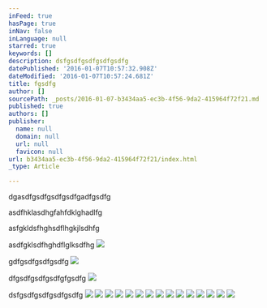 ```yaml
---
inFeed: true
hasPage: true
inNav: false
inLanguage: null
starred: true
keywords: []
description: dsfgsdfgsdfgsdfgsdfg
datePublished: '2016-01-07T10:57:32.908Z'
dateModified: '2016-01-07T10:57:24.681Z'
title: fgsdfg
author: []
sourcePath: _posts/2016-01-07-b3434aa5-ec3b-4f56-9da2-415964f72f21.md
published: true
authors: []
publisher:
  name: null
  domain: null
  url: null
  favicon: null
url: b3434aa5-ec3b-4f56-9da2-415964f72f21/index.html
_type: Article

---
```

dgasdfgsdfgsdfgsdfgadfgsdfg

asdfhklasdhgfahfdklghadlfg

asfgkldsfhghsdflhgkjlsdhfg

asdfgklsdfhghdflglksdfhg
![](https://the-grid-user-content.s3-us-west-2.amazonaws.com/4dc62fed-f135-44ea-8a9e-8934549b9800.tif)

gdfgsdfgsdfgsdfg
![](https://the-grid-user-content.s3-us-west-2.amazonaws.com/eedfeeb7-1481-469b-a9bd-8231a1378b10.tif)

dfgsdfgsdfgsdfgfgsdfg
![](https://the-grid-user-content.s3-us-west-2.amazonaws.com/92005ca3-3848-4edd-95cf-696316b57612.tif)

dsfgsdfgsdfgsdfgsdfg
![](https://the-grid-user-content.s3-us-west-2.amazonaws.com/3bf32fe3-4841-4a8f-81e0-8fcf41a8941c.tif)
![](https://the-grid-user-content.s3-us-west-2.amazonaws.com/63304f2f-03ae-4c27-a3e6-6f894213af12.tif)
![](https://the-grid-user-content.s3-us-west-2.amazonaws.com/d9da86d2-23a5-43b9-94f2-641eef00be02.tif)
![](https://the-grid-user-content.s3-us-west-2.amazonaws.com/6b4166e3-bb75-4cc6-a990-e4fac5cda3d0.tif)
![](https://the-grid-user-content.s3-us-west-2.amazonaws.com/345f40cb-83d2-4cc5-97c9-4143524b32c1.tif)
![](https://the-grid-user-content.s3-us-west-2.amazonaws.com/8e20f01b-df3c-4e1a-9db9-9d048b7d1ec3.tif)
![](https://the-grid-user-content.s3-us-west-2.amazonaws.com/36014705-c941-4df8-8bfa-6a3d0cbcd8bf.tif)
![](https://the-grid-user-content.s3-us-west-2.amazonaws.com/fcb29466-58e5-4106-8b94-fb4120285de6.tif)
![](https://the-grid-user-content.s3-us-west-2.amazonaws.com/d149b7c7-f1c2-43f9-8e9f-40b64abb1e8f.tif)
![](https://the-grid-user-content.s3-us-west-2.amazonaws.com/dec956fb-f135-4e28-84ed-11b1e53887da.tif)
![](https://the-grid-user-content.s3-us-west-2.amazonaws.com/52b7ec59-47ae-434a-bb86-fe35b1869d8d.tif)
![](https://the-grid-user-content.s3-us-west-2.amazonaws.com/6fedf99f-1423-4d75-86ee-29c6b2712e2a.tif)
![](https://the-grid-user-content.s3-us-west-2.amazonaws.com/14e5fbfa-ce16-443b-9d27-a8e59e94a6e9.tif)
![](https://the-grid-user-content.s3-us-west-2.amazonaws.com/c28da963-1d53-4db3-80f6-2e085ac2fcda.tif)
![](https://the-grid-user-content.s3-us-west-2.amazonaws.com/09e76ae9-0f6e-42b6-937d-0909ec274a31.tif)